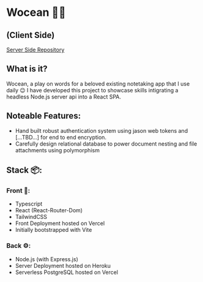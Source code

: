 # Wocean 🌊📃
## (Client Side)
[Server Side Repository](https://github.com/WillNeve/wocean_server)
## What is it?
Wocean, a play on words for a beloved existing notetaking app that I use daily 😉
I have developed this project to showcase skills intigrating a headless Node.js server api into a React SPA.
## Noteable Features:
- Hand built robust authentication system using jason web tokens and [...TBD...] for end to end encryption.
- Carefully design relational database to power document nesting and file attachments using polymorphism
## Stack 📦:
### Front 🎨:
- Typescript
- React (React-Router-Dom)
- TailwindCSS
- Front Deployment hosted on Vercel
- Initially bootstrapped with Vite
### Back ⚙️:
- Node.js (with Express.js)
- Server Deployment hosted on Heroku
- Serverless PostgreSQL hosted on Vercel
